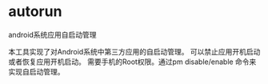 autorun
=======

android系统应用自启动管理

本工具实现了对Android系统中第三方应用的自启动管理。
可以禁止应用开机启动或者恢复应用开机启动。
需要手机的Root权限。通过pm disable/enable 命令来实现自启动管理。
